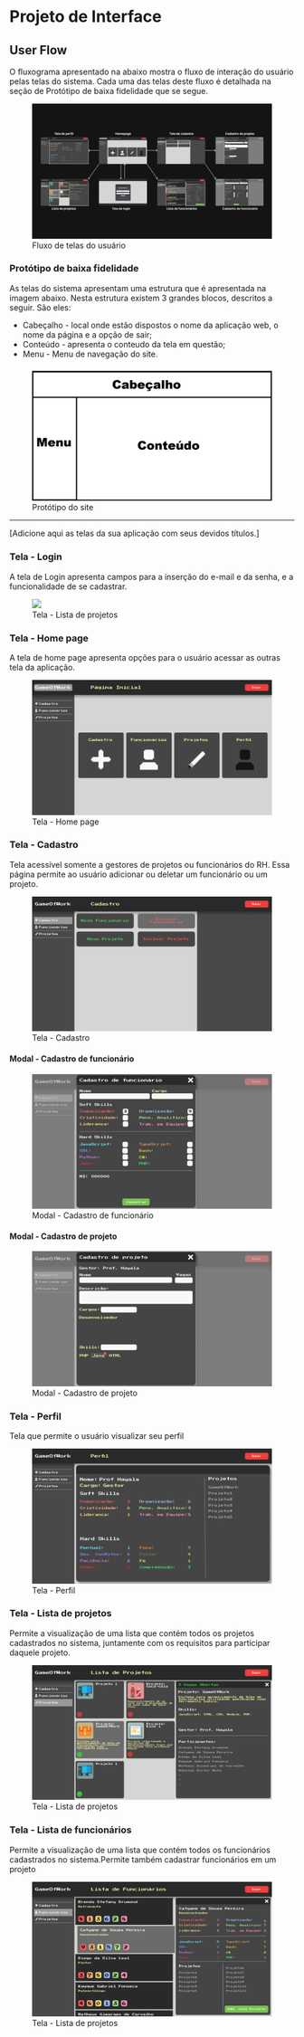 
# Projeto de Interface

## User Flow

O fluxograma apresentado na abaixo mostra o fluxo de interação do usuário pelas telas do sistema. Cada uma das telas deste fluxo é detalhada na seção de Protótipo de baixa fidelidade que se segue.

<figure> 
    <img src="img/UserFlow.png">
    <figcaption>Fluxo de telas do usuário
</figure>  

### Protótipo de baixa fidelidade

As telas do sistema apresentam uma estrutura  que é apresentada na imagem abaixo. Nesta estrutura existem 3 grandes blocos, descritos a seguir. São eles:

<ul>
  <li>Cabeçalho - local onde estão dispostos o nome da aplicação web, o nome da página e a opção de sair;</li>
  <li>Conteúdo - apresenta o conteudo da tela em questão;</li>
  <li>Menu - Menu de navegação do site.</li>
</ul>

<figure> 
  <img src="img/Prototipo.png">
    <figcaption>Protótipo do site
</figure> 
<hr>

[Adicione aqui as telas da sua aplicação com seus devidos títulos.]

<h3><b>Tela - Login</b></h3>
<p>A tela de Login apresenta campos para a inserção do e-mail e da senha, e a funcionalidade de se cadastrar.</p>

<figure> 
  <img src="img/login.png">
    <figcaption>Tela - Lista de projetos
</figure>

<h3><b>Tela - Home page</b></h3>
<p>A tela de home page apresenta opções para o usuário acessar as outras tela da aplicação. </p>

<figure> 
  <img src="img/homePage.png">
    <figcaption>Tela - Home page
</figure>

<h3><b>Tela - Cadastro</b></h3>
<p>Tela acessível somente a gestores de projetos ou funcionários do RH. Essa página permite ao usuário adicionar ou deletar um funcionário ou um projeto.</p>

<figure> 
  <img src="img/cadastro.png">
    <figcaption>Tela - Cadastro
</figure>

<h4><b>Modal - Cadastro de funcionário</b></h4>

<figure> 
  <img src="img/cadastroFuncionario.png">
    <figcaption>Modal - Cadastro de funcionário
</figure>

<h4><b>Modal - Cadastro de projeto</b></h4>

<figure> 
  <img src="img/cadastroProjeto.png">
    <figcaption>Modal - Cadastro de projeto
</figure>

<h3><b>Tela - Perfil</b></h3>
<p>Tela que permite o usuário visualizar seu perfil</p>

<figure> 
  <img src="img/perfil.png">
    <figcaption>Tela - Perfil
</figure>

<h3><b>Tela - Lista de projetos</b></h3>
<p>Permite a visualização de uma lista que contém todos os projetos cadastrados no sistema, juntamente com os requisitos para participar daquele projeto.</p>

<figure> 
  <img src="img/listaProjetos.png">
    <figcaption>Tela - Lista de projetos
</figure>

<h3><b>Tela - Lista de funcionários</b></h3>
<p>Permite a visualização de uma lista que contém todos os funcionários cadastrados no sistema.Permite também cadastrar funcionários em um projeto</p>

<figure> 
  <img src="img/listaFuncionarios.png">
    <figcaption>Tela - Lista de projetos
</figure>



